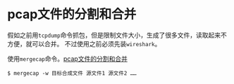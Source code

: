 # pcap文件的分割和合并
假如之前用`tcpdump`命令抓包，但是限制文件大小，生成了很多文件，读取起来不方便，就可以合并。
不过使用之前必须先装`wireshark`。

使用`mergecap`命令。[pcap文件的分割和合并](http://qwxingren.blog.sohu.com/304463885.html)
```
$ mergecap -w 目标合成文件 源文件1 源文件2 ……
```

